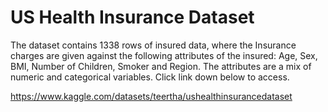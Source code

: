 # US Health Insurance Dataset
The dataset contains 1338 rows of insured data, where the Insurance charges are given against the following attributes of the insured: Age, Sex, BMI, Number of Children, Smoker and Region. The attributes are a mix of numeric and categorical variables.
Click link down below to access.

https://www.kaggle.com/datasets/teertha/ushealthinsurancedataset
